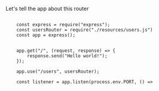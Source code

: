 Let's tell the app about this router

<pre><code data-trim data-noescape class="hljs" data-line-numbers="2">
    const express = require("express");
    const usersRouter = require("./resources/users.js")
    const app = express();
</code></pre>

<pre><code data-trim data-noescape class="hljs" data-line-numbers="5">
    app.get("/", (request, response) => {
        response.send("Hello world!");
    });

    app.use("/users", usersRouter);

    const listener = app.listen(process.env.PORT, () =>
</code></pre>